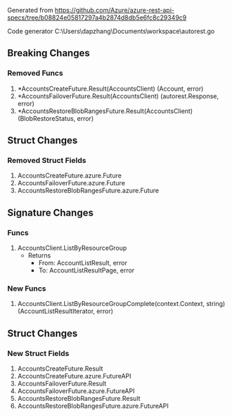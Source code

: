 Generated from https://github.com/Azure/azure-rest-api-specs/tree/b08824e05817297a4b2874d8db5e6fc8c29349c9

Code generator C:\Users\dapzhang\Documents\workspace\autorest.go

## Breaking Changes

### Removed Funcs

1. *AccountsCreateFuture.Result(AccountsClient) (Account, error)
1. *AccountsFailoverFuture.Result(AccountsClient) (autorest.Response, error)
1. *AccountsRestoreBlobRangesFuture.Result(AccountsClient) (BlobRestoreStatus, error)

## Struct Changes

### Removed Struct Fields

1. AccountsCreateFuture.azure.Future
1. AccountsFailoverFuture.azure.Future
1. AccountsRestoreBlobRangesFuture.azure.Future

## Signature Changes

### Funcs

1. AccountsClient.ListByResourceGroup
	- Returns
		- From: AccountListResult, error
		- To: AccountListResultPage, error

### New Funcs

1. AccountsClient.ListByResourceGroupComplete(context.Context, string) (AccountListResultIterator, error)

## Struct Changes

### New Struct Fields

1. AccountsCreateFuture.Result
1. AccountsCreateFuture.azure.FutureAPI
1. AccountsFailoverFuture.Result
1. AccountsFailoverFuture.azure.FutureAPI
1. AccountsRestoreBlobRangesFuture.Result
1. AccountsRestoreBlobRangesFuture.azure.FutureAPI
